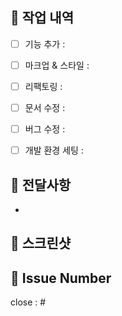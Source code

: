## 💬 작업 내역
- [ ] 기능 추가 : 
- [ ] 마크업 & 스타일 : 
- [ ] 리팩토링 : 
- [ ] 문서 수정 : 
- [ ] 버그 수정 : 
- [ ] 개발 환경 세팅 :


## 💬 전달사항
-


## 💬 스크린샷


## 💬 Issue Number
close : #
